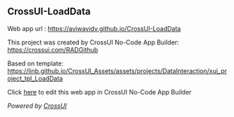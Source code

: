 ## CrossUI-LoadData
Web app url : https://aviwavidv.github.io/CrossUI-LoadData

This project was created by CrossUI No-Code App Builder: https://crossui.com/RADGithub

Based on template: https://linb.github.io/CrossUI_Assets/assets/projects/DataInteraction/xui_project_tpl_LoadData

Click [here](https://crossui.com/RADGithub/#!from=github&owner=aviwavidv&repo=CrossUI-LoadData) to edit this web app in CrossUI No-Code App Builder

<i>Powered by [CrossUI](https://crossui.com)</i>
